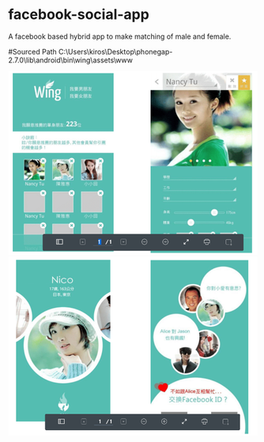 # facebook-social-app
A  facebook based hybrid app to make matching of male and female.

#Sourced Path
C:\Users\kiros\Desktop\phonegap-2.7.0\lib\android\bin\wing\assets\www

![image](https://github.com/jojo13572001/facebook-social-app/blob/master/images/wing.PNG)
![image](https://github.com/jojo13572001/facebook-social-app/blob/master/images/wing2.PNG)

